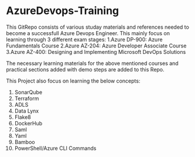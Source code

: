 # AzureDevops-Training
This GitRepo consists of various studay materials and references needed to become a successfull Azure Devops Engineer.
This mainly focus on learning through 3 different exam stages:
  1.Azure DP-900: Azure Fundamentals Course
  2.Azure AZ-204: Azure Developer Associate Course
  3.Azure AZ-400: Designing and Implementing Microsoft DevOps Solutions
 
The necessary learning materials for the above mentioned courses and practical sections added with demo steps are added to this Repo.

This Project also focus on learning the below concepts:
  1. SonarQube
  2. Terraform
  3. ADLS
  4. Data Lynx
  5. Flake8
  6. DockerHub
  7. Saml
  8. Yaml
  9. Bamboo
  10. PowerShell/Azure CLI Commands

